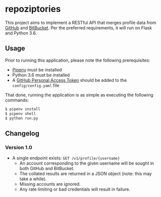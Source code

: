 # repoziptories
This project aims to implement a RESTful API that merges profile data from [GitHub](https://github.com) and [BitBucket](https://bitbucket.org). Per the preferred requirements, it will run on Flask and Python 3.6.

## Usage
Prior to running this application, please note the following prerequisites:

  - [Pipenv](https://pipenv.readthedocs.io/en/latest/) must be installed
  - Python 3.6 must be installed
  - A [GitHub Personal Access Token](https://github.com/settings/tokens) should be added to the `config/config.yaml` file

That done, running the application is as simple as executing the following commands:
```bash
$ pipenv install
$ pipenv shell
$ python run.py
```

## Changelog
### Version 1.0
  - A single endpoint exists: `GET /v1/profile/{username}`
    - An account corresponding to the given username will be sought in both GitHub and BitBucket.
    - The collated results are returned in a JSON object (note: this may take a while).
    - Missing accounts are ignored.
    - Any rate limiting or bad credentials will result in failure.

